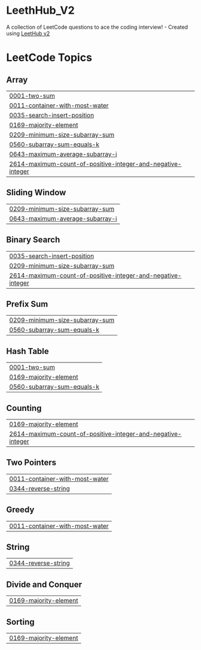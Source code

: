 # LeethHub_V2
A collection of LeetCode questions to ace the coding interview! - Created using [LeetHub v2](https://github.com/arunbhardwaj/LeetHub-2.0)

<!---LeetCode Topics Start-->
# LeetCode Topics
## Array
|  |
| ------- |
| [0001-two-sum](https://github.com/dragINDIANA8/LeethHub_V2/tree/master/0001-two-sum) |
| [0011-container-with-most-water](https://github.com/dragINDIANA8/LeethHub_V2/tree/master/0011-container-with-most-water) |
| [0035-search-insert-position](https://github.com/dragINDIANA8/LeethHub_V2/tree/master/0035-search-insert-position) |
| [0169-majority-element](https://github.com/dragINDIANA8/LeethHub_V2/tree/master/0169-majority-element) |
| [0209-minimum-size-subarray-sum](https://github.com/dragINDIANA8/LeethHub_V2/tree/master/0209-minimum-size-subarray-sum) |
| [0560-subarray-sum-equals-k](https://github.com/dragINDIANA8/LeethHub_V2/tree/master/0560-subarray-sum-equals-k) |
| [0643-maximum-average-subarray-i](https://github.com/dragINDIANA8/LeethHub_V2/tree/master/0643-maximum-average-subarray-i) |
| [2614-maximum-count-of-positive-integer-and-negative-integer](https://github.com/dragINDIANA8/LeethHub_V2/tree/master/2614-maximum-count-of-positive-integer-and-negative-integer) |
## Sliding Window
|  |
| ------- |
| [0209-minimum-size-subarray-sum](https://github.com/dragINDIANA8/LeethHub_V2/tree/master/0209-minimum-size-subarray-sum) |
| [0643-maximum-average-subarray-i](https://github.com/dragINDIANA8/LeethHub_V2/tree/master/0643-maximum-average-subarray-i) |
## Binary Search
|  |
| ------- |
| [0035-search-insert-position](https://github.com/dragINDIANA8/LeethHub_V2/tree/master/0035-search-insert-position) |
| [0209-minimum-size-subarray-sum](https://github.com/dragINDIANA8/LeethHub_V2/tree/master/0209-minimum-size-subarray-sum) |
| [2614-maximum-count-of-positive-integer-and-negative-integer](https://github.com/dragINDIANA8/LeethHub_V2/tree/master/2614-maximum-count-of-positive-integer-and-negative-integer) |
## Prefix Sum
|  |
| ------- |
| [0209-minimum-size-subarray-sum](https://github.com/dragINDIANA8/LeethHub_V2/tree/master/0209-minimum-size-subarray-sum) |
| [0560-subarray-sum-equals-k](https://github.com/dragINDIANA8/LeethHub_V2/tree/master/0560-subarray-sum-equals-k) |
## Hash Table
|  |
| ------- |
| [0001-two-sum](https://github.com/dragINDIANA8/LeethHub_V2/tree/master/0001-two-sum) |
| [0169-majority-element](https://github.com/dragINDIANA8/LeethHub_V2/tree/master/0169-majority-element) |
| [0560-subarray-sum-equals-k](https://github.com/dragINDIANA8/LeethHub_V2/tree/master/0560-subarray-sum-equals-k) |
## Counting
|  |
| ------- |
| [0169-majority-element](https://github.com/dragINDIANA8/LeethHub_V2/tree/master/0169-majority-element) |
| [2614-maximum-count-of-positive-integer-and-negative-integer](https://github.com/dragINDIANA8/LeethHub_V2/tree/master/2614-maximum-count-of-positive-integer-and-negative-integer) |
## Two Pointers
|  |
| ------- |
| [0011-container-with-most-water](https://github.com/dragINDIANA8/LeethHub_V2/tree/master/0011-container-with-most-water) |
| [0344-reverse-string](https://github.com/dragINDIANA8/LeethHub_V2/tree/master/0344-reverse-string) |
## Greedy
|  |
| ------- |
| [0011-container-with-most-water](https://github.com/dragINDIANA8/LeethHub_V2/tree/master/0011-container-with-most-water) |
## String
|  |
| ------- |
| [0344-reverse-string](https://github.com/dragINDIANA8/LeethHub_V2/tree/master/0344-reverse-string) |
## Divide and Conquer
|  |
| ------- |
| [0169-majority-element](https://github.com/dragINDIANA8/LeethHub_V2/tree/master/0169-majority-element) |
## Sorting
|  |
| ------- |
| [0169-majority-element](https://github.com/dragINDIANA8/LeethHub_V2/tree/master/0169-majority-element) |
<!---LeetCode Topics End-->